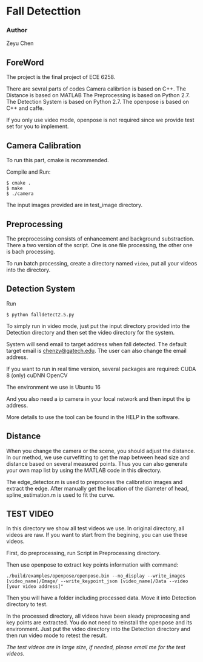 # Fall Detecttion

### Author
Zeyu Chen

## ForeWord
The project is the final project of ECE 6258.

There are sevral parts of codes
Camera calibrtion is based on C++.
The Distance is based on MATLAB
The Preprocessing is based on Python 2.7.
The Detection System is based on Python 2.7. 
The openpose is based on C++ and caffe.  

If you only use video mode, openpose is not required since we provide test set for you to implement.

## Camera Calibration
To run this part, cmake is recommended.

Compile and Run:

```
$ cmake .
$ make
$ ./camera
```
The input images provided are in test_image directory.

## Preprocessing
The preprocessing consists of enhancement and background substraction.
There a two version of the script. One is one file processing, the other one is bach processing.

To run batch processing, create a directory named `video`, put all your videos into the directory.

## Detection System
Run
```
$ python falldetect2.5.py
```
To simply run in video mode, just put the input directory provided into the Detection directory and then set the video directory for the system.

System will send email to target address when fall detected. The default target email is chenzy@gatech.edu. The user can also change the email address.

If you want to run in real time version, several packages are required:
CUDA 8 (only)
cuDNN
OpenCV

The environment we use is Ubuntu 16

And you also need a ip camera in your local network and then input the ip address.

More details to use the tool can be found in the HELP in the software.

## Distance
When you change the camera or the scene, you should adjust the distance. In our method, we use curvefitting to get the map between head size and distance based on several measured points. Thus you can also generate your own map list by using the MATLAB code in this directory.

The edge_detector.m is used to preprocess the calibration images and extract the edge. After manually get the location of the diameter of head, spline_estimation.m is used to fit the curve.

## TEST VIDEO
In this directory we show all test videos we use.
In original directory, all videos are raw. If you want to start from the begining, you can use these videos.

First, do preprocessing, run Script in Preprocessing directory.

Then use openpose to extract key points information with command:
```
./build/examples/openpose/openpose.bin --no_display --write_images [video_name]/Image/ --write_keypoint_json [video_name]/Data --video [your video address]"
```
Then you will have a folder including processed data. Move it into Detection directory to test.

In the processed directory, all videos have been aleady preprocesing and key points are extracted. You do not need to reinstall the openpose and its environment. Just put the video directory into the Detection directory and then run video mode to retest the result.

_The test videos are in large size, if needed, please email me for the test videos._

